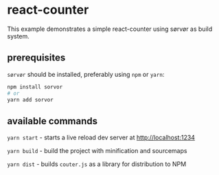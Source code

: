 # react-counter

This example demonstrates a simple react-counter using sørvør as build system.

## prerequisites

`sørvør` should be installed, preferably using `npm` or `yarn`:

```bash
npm install sorvor
# or
yarn add sorvor
```

## available commands

`yarn start` - starts a live reload dev server at [http://localhost:1234](http://localhost:1234)

`yarn build` - build the project with minification and sourcemaps

`yarn dist` - builds `couter.js` as a library for distribution to NPM
